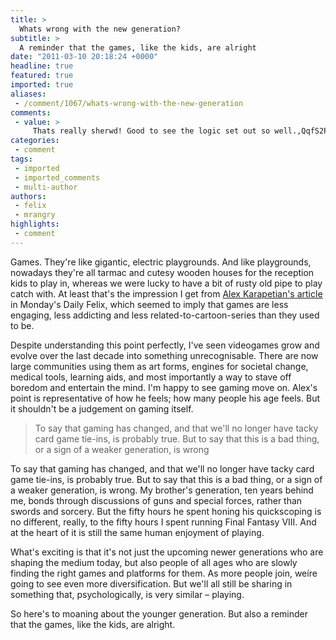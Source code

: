 ```yaml
---
title: >
  Whats wrong with the new generation?
subtitle: >
  A reminder that the games, like the kids, are alright
date: "2011-03-10 20:18:24 +0000"
headline: true
featured: true
imported: true
aliases:
 - /comment/1067/whats-wrong-with-the-new-generation
comments:
 - value: >
     Thats really sherwd! Good to see the logic set out so well.,QqfS2P <a href="http://iggcrcomvfog.com/">iggcrcomvfog</a>, <a href="http://www.buytramadolhcl.net/">tramadol hcl</a> 267 <a href="http://www.zithromaxpills.com/">zithromax</a> pfnft
categories:
 - comment
tags:
 - imported
 - imported_comments
 - multi-author
authors:
 - felix
 - mrangry
highlights:
 - comment
---
```


Games. They're like gigantic, electric playgrounds. And like playgrounds, nowadays they're all tarmac and cutesy wooden houses for the reception kids to play in, whereas we were lucky to have a bit of rusty old pipe to play catch with. At least that's the impression I get from [Alex Karapetian's article](http://www.felixonline.co.uk/?article=901) in Monday's Daily Felix, which seemed to imply that games are less engaging, less addicting and less related-to-cartoon-series than they used to be.

Despite understanding this point perfectly, I've seen videogames grow and evolve over the last decade into something unrecognisable. There are now large communities using them as art forms, engines for societal change, medical tools, learning aids, and most importantly a way to stave off boredom and entertain the mind. I'm happy to see gaming move on. Alex's point is representative of how he feels; how many people his age feels. But it shouldn't be a judgement on gaming itself.

> To say that gaming has changed, and that we'll no longer have tacky card game tie-ins, is probably true. But to say that this is a bad thing, or a sign of a weaker generation, is wrong

To say that gaming has changed, and that we'll no longer have tacky card game tie-ins, is probably true. But to say that this is a bad thing, or a sign of a weaker generation, is wrong. My brother's generation, ten years behind me, bonds through discussions of guns and special forces, rather than swords and sorcery. But the fifty hours he spent honing his quickscoping is no different, really, to the fifty hours I spent running Final Fantasy VIII. And at the heart of it is still the same human enjoyment of playing.

What's exciting is that it's not just the upcoming newer generations who are shaping the medium today, but also people of all ages who are slowly finding the right games and platforms for them. As more people join, weíre going to see even more diversification. But we'll all still be sharing in something that, psychologically, is very similar – playing.

So here's to moaning about the younger generation. But also a reminder that the games, like the kids, are alright.
